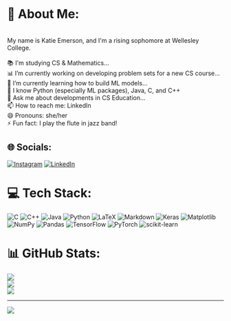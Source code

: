 # 💫 About Me:
<br>My name is Katie Emerson, and I'm a rising sophomore at Wellesley College.<br><br>📚 I'm studying CS & Mathematics...<br>📊 I’m currently working on developing problem sets for a new CS course...<br>🌱 I’m currently learning how to build ML models...<br>🔧 I know Python (especially ML packages), Java, C, and C++<br>💬 Ask me about developments in CS Education...<br>📫 How to reach me: LinkedIn<br>😄 Pronouns: she/her<br>⚡ Fun fact: I play the flute in jazz band!


## 🌐 Socials:
[![Instagram](https://img.shields.io/badge/Instagram-%23E4405F.svg?logo=Instagram&logoColor=white)](https://instagram.com/ktemerson123) [![LinkedIn](https://img.shields.io/badge/LinkedIn-%230077B5.svg?logo=linkedin&logoColor=white)](https://linkedin.com/in/katelynnemerson) 

# 💻 Tech Stack:
![C](https://img.shields.io/badge/c-%2300599C.svg?style=for-the-badge&logo=c&logoColor=white) ![C++](https://img.shields.io/badge/c++-%2300599C.svg?style=for-the-badge&logo=c%2B%2B&logoColor=white) ![Java](https://img.shields.io/badge/java-%23ED8B00.svg?style=for-the-badge&logo=openjdk&logoColor=white) ![Python](https://img.shields.io/badge/python-3670A0?style=for-the-badge&logo=python&logoColor=ffdd54) ![LaTeX](https://img.shields.io/badge/latex-%23008080.svg?style=for-the-badge&logo=latex&logoColor=white) ![Markdown](https://img.shields.io/badge/markdown-%23000000.svg?style=for-the-badge&logo=markdown&logoColor=white) ![Keras](https://img.shields.io/badge/Keras-%23D00000.svg?style=for-the-badge&logo=Keras&logoColor=white) ![Matplotlib](https://img.shields.io/badge/Matplotlib-%23ffffff.svg?style=for-the-badge&logo=Matplotlib&logoColor=black) ![NumPy](https://img.shields.io/badge/numpy-%23013243.svg?style=for-the-badge&logo=numpy&logoColor=white) ![Pandas](https://img.shields.io/badge/pandas-%23150458.svg?style=for-the-badge&logo=pandas&logoColor=white) ![TensorFlow](https://img.shields.io/badge/TensorFlow-%23FF6F00.svg?style=for-the-badge&logo=TensorFlow&logoColor=white) ![PyTorch](https://img.shields.io/badge/PyTorch-%23EE4C2C.svg?style=for-the-badge&logo=PyTorch&logoColor=white) ![scikit-learn](https://img.shields.io/badge/scikit--learn-%23F7931E.svg?style=for-the-badge&logo=scikit-learn&logoColor=white)
# 📊 GitHub Stats:
![](https://github-readme-stats.vercel.app/api?username=katiee374&theme=nightowl&hide_border=false&include_all_commits=false&count_private=false)<br/>
![](https://github-readme-streak-stats.herokuapp.com/?user=katiee374&theme=nightowl&hide_border=false)<br/>
![](https://github-readme-stats.vercel.app/api/top-langs/?username=katiee374&theme=nightowl&hide_border=false&include_all_commits=false&count_private=false&layout=compact)

---
[![](https://visitcount.itsvg.in/api?id=katiee374&icon=0&color=0)](https://visitcount.itsvg.in)

<!-- Proudly created with GPRM ( https://gprm.itsvg.in ) -->
